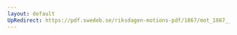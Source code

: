 ```yaml
---
layout: default
UpRedirect: https://pdf.swedeb.se/riksdagen-motions-pdf/1867/mot_1867__ak__00242/mot_1867__ak__00242_001.pdf
---
```


